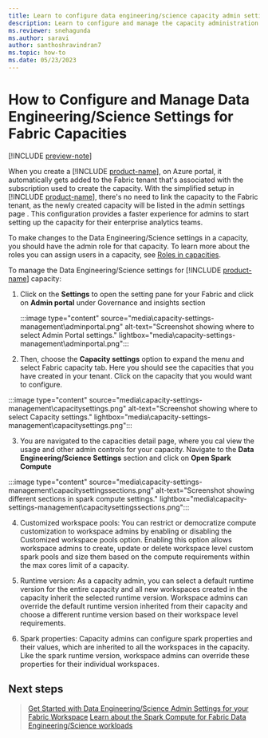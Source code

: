 ```yaml
---
title: Learn to configure data engineering/science capacity admin settings in Fabric
description: Learn to configure and manage the capacity administration settings for data engineering/science workloads in Fabric
ms.reviewer: snehagunda
ms.author: saravi
author: santhoshravindran7
ms.topic: how-to
ms.date: 05/23/2023
---
```


# How to Configure and Manage Data Engineering/Science Settings for Fabric Capacities

[!INCLUDE [preview-note](../includes/preview-note.md)]

When you create a [!INCLUDE [product-name](../includes/product-name.md)], on Azure portal, it automatically gets added to the Fabric tenant that's associated with the subscription used to create the capacity. With the simplified setup in [!INCLUDE [product-name](../includes/product-name.md)], there's no need to link the capacity to the Fabric tenant, as the newly created capacity will be listed in the admin settings page . This configuration provides a faster experience for admins to start setting up the capacity for their enterprise analytics teams.

To make changes to the Data Engineering/Science settings in a capacity, you should have the admin role for that capacity. To learn more about the roles you can assign users in a capacity, see [Roles in capacities](../admin/admin-roles.md).

To manage the Data Engineering/Science settings for [!INCLUDE [product-name](../includes/product-name.md)] capacity:

1. Click on the **Settings** to open the setting pane for your Fabric and click on **Admin portal** under Governance and insights section

   :::image type="content" source="media\capacity-settings-management\adminportal.png" alt-text="Screenshot showing where to select Admin Portal settings." lightbox="media\capacity-settings-management\adminportal.png":::

2. Then, choose the **Capacity settings** option to expand the menu and select Fabric capacity tab. Here you should see the capacities that you have created in your tenant. Click on the capacity that you would want to configure.

:::image type="content" source="media\capacity-settings-management\capacitysettings.png" alt-text="Screenshot showing where to select Capacity settings." lightbox="media\capacity-settings-management\capacitysettings.png":::

3. You are navigated to the capacities detail page, where you cal view the usage and other admin controls for your capacity. Navigate to the **Data Engineering/Science Settings** section and click on **Open Spark Compute** 

  :::image type="content" source="media\capacity-settings-management\capacitysettingssections.png" alt-text="Screenshot showing different sections in spark compute settings." lightbox="media\capacity-settings-management\capacitysettingssections.png":::

4. Customized workspace pools: You can restrict or democratize compute customization to workspace admins by enabling or disabling the Customized workspace pools option. Enabling this option allows workspace admins to create, update or delete workspace level custom spark pools and size them based on the compute requirements within the max cores limit of a capacity. 

5. Runtime version: As a capacity admin, you can select a default runtime version for the entire capacity and all new workspaces created in the capacity inherit the selected runtime version. Workspace admins can override the default runtime version inherited from their capacity and choose a different runtime version based on their workspace level requirements. 

6. Spark properties: Capacity admins can configure spark properties and their values, which are inherited to all the workspaces in the capacity. Like the spark runtime version, workspace admins can override these properties for their individual workspaces. 


## Next steps

>[Get Started with Data Engineering/Science Admin Settings for your Fabric Workspace](workspace-admin-settings.md)
>[Learn about the Spark Compute for Fabric Data Engineering/Science workloads](spark-compute.md)
